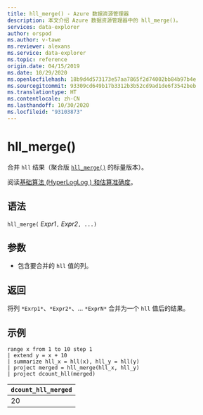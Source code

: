 ```yaml
---
title: hll_merge() - Azure 数据资源管理器
description: 本文介绍 Azure 数据资源管理器中的 hll_merge()。
services: data-explorer
author: orspod
ms.author: v-tawe
ms.reviewer: alexans
ms.service: data-explorer
ms.topic: reference
origin.date: 04/15/2019
ms.date: 10/29/2020
ms.openlocfilehash: 18b9d4d573173e57aa7865f2d74002bb84b97b4e
ms.sourcegitcommit: 93309cd649b17b3312b3b52cd9ad1de6f3542beb
ms.translationtype: HT
ms.contentlocale: zh-CN
ms.lasthandoff: 10/30/2020
ms.locfileid: "93103873"
---
```

# <a name="hll_merge"></a>hll_merge()

合并 `hll` 结果（聚合版 [`hll_merge()`](hll-merge-aggfunction.md) 的标量版本）。

阅读[基础算法 (HyperLogLog  ) 和估算准确度](dcount-aggfunction.md#estimation-accuracy)。

## <a name="syntax"></a>语法

`hll_merge(` *Expr1*`,` *Expr2*`, ...)`

## <a name="arguments"></a>参数

* 包含要合并的 `hll` 值的列。

## <a name="returns"></a>返回

将列 `*Exrp1*`、`*Expr2*`、... `*ExprN*` 合并为一个 `hll` 值后的结果。

## <a name="examples"></a>示例

<!-- csl: https://help.kusto.chinacloudapi.cn:443/KustoMonitoringPersistentDatabase -->
```kusto
range x from 1 to 10 step 1 
| extend y = x + 10
| summarize hll_x = hll(x), hll_y = hll(y)
| project merged = hll_merge(hll_x, hll_y)
| project dcount_hll(merged)
```

|`dcount_hll_merged`|
|---|
|20|
